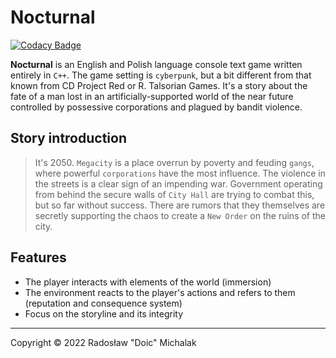 # Nocturnal

[![Codacy Badge](https://api.codacy.com/project/badge/Grade/41e4a17a018e429786e454d1a0220c5e)](https://app.codacy.com/gh/DoicRM/Nocturnal?utm_source=github.com&utm_medium=referral&utm_content=DoicRM/Nocturnal&utm_campaign=Badge_Grade_Settings)

**Nocturnal** is an English and Polish language console text game written entirely in `C++`. The game setting is `cyberpunk`, but a bit different from that known from CD Project Red or R. Talsorian Games. It's a story about the fate of a man lost in an artificially-supported world of the near future controlled by possessive corporations and plagued by bandit violence.

## Story introduction

> It's 2050. `Megacity` is a place overrun by poverty and feuding `gangs`, where powerful `corporations` have the most influence. The violence in the streets is a clear sign of an impending war. Government operating from behind the secure walls of `City Hall` are trying to combat this, but so far without success. There are rumors that they themselves are secretly supporting the chaos to create a `New Order` on the ruins of the city.

## Features

- The player interacts with elements of the world (immersion)
- The environment reacts to the player's actions and refers to them (reputation and consequence system)
- Focus on the storyline and its integrity

---

Copyright © 2022 Radosław "Doic" Michalak
